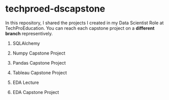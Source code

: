 
# techproed-dscapstone
In this repository, I shared the projects I created in my Data Scientist Role at TechProEducation. You can reach each capstone project on a **different branch** representively. 

1. SQLAlchemy

2. Numpy Capstone Project

3. Pandas Capstone Project

4. Tableau Capstone Project

5. EDA Lecture

6. EDA Capstone Project  
